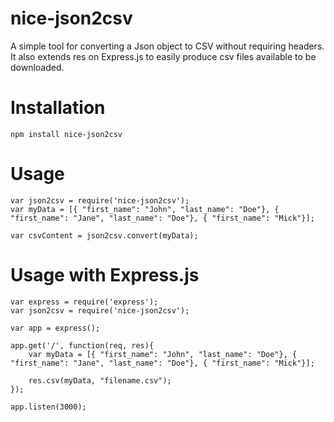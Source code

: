 nice-json2csv
=============

A simple tool for converting a Json object to CSV without requiring headers.
It also extends res on Express.js to easily produce csv files available to be downloaded.

# Installation

	npm install nice-json2csv

# Usage

	var json2csv = require('nice-json2csv');
	var myData = [{ "first_name": "John", "last_name": "Doe"}, { "first_name": "Jane", "last_name": "Doe"}, { "first_name": "Mick"}];

	var csvContent = json2csv.convert(myData);

# Usage with Express.js
	
	var express = require('express');
	var json2csv = require('nice-json2csv');

	var app = express();

	app.get('/', function(req, res){
		var myData = [{ "first_name": "John", "last_name": "Doe"}, { "first_name": "Jane", "last_name": "Doe"}, { "first_name": "Mick"}];
		
		res.csv(myData, "filename.csv");
	});

	app.listen(3000);
